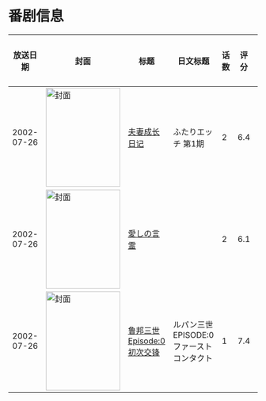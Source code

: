 # 番剧信息

|放送日期|封面|标题|日文标题|话数|评分|评分人数|
|---|---|---|---|---|---|---|
|2002-07-26|<img src="https://bangumi.tv/img/no_icon_subject.png" alt="封面" style="width:150px;height:200px;object-fit:cover;">|[夫妻成长日记](https://bangumi.tv/subject/50598)|ふたりエッチ 第1期|2|6.4|238人评分|
|2002-07-26|<img src="https://bangumi.tv/img/no_icon_subject.png" alt="封面" style="width:150px;height:200px;object-fit:cover;">|[愛しの言霊](https://bangumi.tv/subject/74475)||2|6.1|31人评分|
|2002-07-26|<img src="https://lain.bgm.tv/pic/cover/c/9d/5a/84991_kHMMv.jpg" alt="封面" style="width:150px;height:200px;object-fit:cover;">|[鲁邦三世 Episode:0 初次交锋](https://bangumi.tv/subject/84991)|ルパン三世 EPISODE:0 ファーストコンタクト|1|7.4|139人评分|
